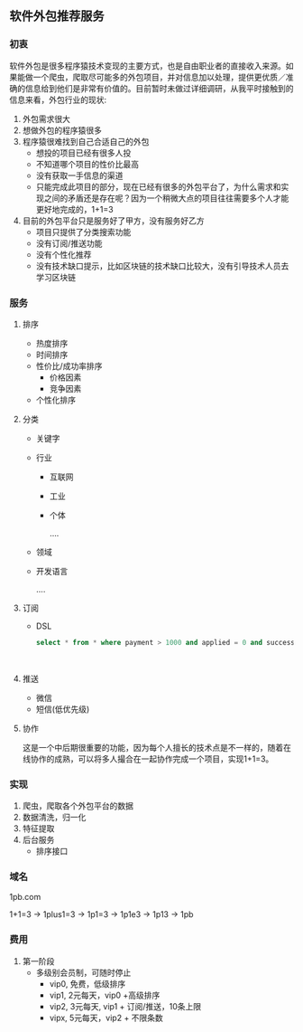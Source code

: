 ## 软件外包推荐服务

### 初衷

软件外包是很多程序猿技术变现的主要方式，也是自由职业者的直接收入来源。如果能做一个爬虫，爬取尽可能多的外包项目，并对信息加以处理，提供更优质／准确的信息给到他们是非常有价值的。目前暂时未做过详细调研，从我平时接触到的信息来看，外包行业的现状:

1. 外包需求很大
2. 想做外包的程序猿很多
3. 程序猿很难找到自己合适自己的外包
   * 想投的项目已经有很多人投
   * 不知道哪个项目的性价比最高
   * 没有获取一手信息的渠道
   * 只能完成此项目的部分，现在已经有很多的外包平台了，为什么需求和实现之间的矛盾还是存在呢？因为一个稍微大点的项目往往需要多个人才能更好地完成的，1+1=3
4. 目前的外包平台只是服务好了甲方，没有服务好乙方
   * 项目只提供了分类搜索功能
   * 没有订阅/推送功能
   * 没有个性化推荐
   * 没有技术缺口提示，比如区块链的技术缺口比较大，没有引导技术人员去学习区块链

### 服务

1. 排序

   * 热度排序
   * 时间排序
   * 性价比/成功率排序
     * 价格因素
     * 竞争因素
   * 个性化排序

2. 分类

   * 关键字

   * 行业

     * 互联网

     * 工业

     * 个体

       ….

   * 领域

   * 开发语言

     ….

3. 订阅

   * DSL

     ```sql
     select * from * where payment > 1000 and applied = 0 and success_rate > 0.5
     ```

     ​

4. 推送

   * 微信
   * 短信(低优先级)

5. 协作

   这是一个中后期很重要的功能，因为每个人擅长的技术点是不一样的，随着在线协作的成熟，可以将多人撮合在一起协作完成一个项目，实现1+1=3。

### 实现

1. 爬虫，爬取各个外包平台的数据
2. 数据清洗，归一化
3. 特征提取
4. 后台服务
   * 排序接口

### 域名

1pb.com

1+1=3 -> 1plus1=3 -> 1p1=3 -> 1p1e3 -> 1p13 -> 1pb

### 费用

1. 第一阶段
   * 多级别会员制，可随时停止
     * vip0, 免费，低级排序
     * vip1, 2元每天，vip0 +高级排序
     * vip2, 3元每天, vip1 + 订阅/推送，10条上限
     * vipx, 5元每天，vip2 + 不限条数